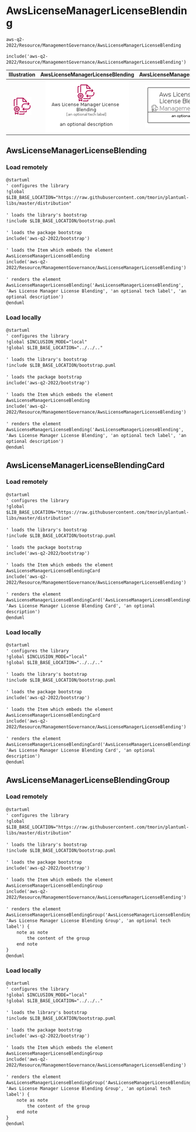 # AwsLicenseManagerLicenseBlending


```text
aws-q2-2022/Resource/ManagementGovernance/AwsLicenseManagerLicenseBlending
```

```text
include('aws-q2-2022/Resource/ManagementGovernance/AwsLicenseManagerLicenseBlending')
```



| Illustration | AwsLicenseManagerLicenseBlending | AwsLicenseManagerLicenseBlendingCard | AwsLicenseManagerLicenseBlendingGroup |
| :---: | :---: | :---: | :---: |
| ![illustration for Illustration](../../../aws-q2-2022/Resource/ManagementGovernance/AwsLicenseManagerLicenseBlending.png) | ![illustration for AwsLicenseManagerLicenseBlending](../../../aws-q2-2022/Resource/ManagementGovernance/AwsLicenseManagerLicenseBlending.Local.png) | ![illustration for AwsLicenseManagerLicenseBlendingCard](../../../aws-q2-2022/Resource/ManagementGovernance/AwsLicenseManagerLicenseBlendingCard.Local.png) | ![illustration for AwsLicenseManagerLicenseBlendingGroup](../../../aws-q2-2022/Resource/ManagementGovernance/AwsLicenseManagerLicenseBlendingGroup.Local.png) |




## AwsLicenseManagerLicenseBlending

### Load remotely
```plantuml
@startuml
' configures the library
!global $LIB_BASE_LOCATION="https://raw.githubusercontent.com/tmorin/plantuml-libs/master/distribution"

' loads the library's bootstrap
!include $LIB_BASE_LOCATION/bootstrap.puml

' loads the package bootstrap
include('aws-q2-2022/bootstrap')

' loads the Item which embeds the element AwsLicenseManagerLicenseBlending
include('aws-q2-2022/Resource/ManagementGovernance/AwsLicenseManagerLicenseBlending')

' renders the element
AwsLicenseManagerLicenseBlending('AwsLicenseManagerLicenseBlending', 'Aws License Manager License Blending', 'an optional tech label', 'an optional description')
@enduml
```

### Load locally
```plantuml
@startuml
' configures the library
!global $INCLUSION_MODE="local"
!global $LIB_BASE_LOCATION="../../.."

' loads the library's bootstrap
!include $LIB_BASE_LOCATION/bootstrap.puml

' loads the package bootstrap
include('aws-q2-2022/bootstrap')

' loads the Item which embeds the element AwsLicenseManagerLicenseBlending
include('aws-q2-2022/Resource/ManagementGovernance/AwsLicenseManagerLicenseBlending')

' renders the element
AwsLicenseManagerLicenseBlending('AwsLicenseManagerLicenseBlending', 'Aws License Manager License Blending', 'an optional tech label', 'an optional description')
@enduml
```

## AwsLicenseManagerLicenseBlendingCard

### Load remotely
```plantuml
@startuml
' configures the library
!global $LIB_BASE_LOCATION="https://raw.githubusercontent.com/tmorin/plantuml-libs/master/distribution"

' loads the library's bootstrap
!include $LIB_BASE_LOCATION/bootstrap.puml

' loads the package bootstrap
include('aws-q2-2022/bootstrap')

' loads the Item which embeds the element AwsLicenseManagerLicenseBlendingCard
include('aws-q2-2022/Resource/ManagementGovernance/AwsLicenseManagerLicenseBlending')

' renders the element
AwsLicenseManagerLicenseBlendingCard('AwsLicenseManagerLicenseBlendingCard', 'Aws License Manager License Blending Card', 'an optional description')
@enduml
```

### Load locally
```plantuml
@startuml
' configures the library
!global $INCLUSION_MODE="local"
!global $LIB_BASE_LOCATION="../../.."

' loads the library's bootstrap
!include $LIB_BASE_LOCATION/bootstrap.puml

' loads the package bootstrap
include('aws-q2-2022/bootstrap')

' loads the Item which embeds the element AwsLicenseManagerLicenseBlendingCard
include('aws-q2-2022/Resource/ManagementGovernance/AwsLicenseManagerLicenseBlending')

' renders the element
AwsLicenseManagerLicenseBlendingCard('AwsLicenseManagerLicenseBlendingCard', 'Aws License Manager License Blending Card', 'an optional description')
@enduml
```

## AwsLicenseManagerLicenseBlendingGroup

### Load remotely
```plantuml
@startuml
' configures the library
!global $LIB_BASE_LOCATION="https://raw.githubusercontent.com/tmorin/plantuml-libs/master/distribution"

' loads the library's bootstrap
!include $LIB_BASE_LOCATION/bootstrap.puml

' loads the package bootstrap
include('aws-q2-2022/bootstrap')

' loads the Item which embeds the element AwsLicenseManagerLicenseBlendingGroup
include('aws-q2-2022/Resource/ManagementGovernance/AwsLicenseManagerLicenseBlending')

' renders the element
AwsLicenseManagerLicenseBlendingGroup('AwsLicenseManagerLicenseBlendingGroup', 'Aws License Manager License Blending Group', 'an optional tech label') {
    note as note
        the content of the group
    end note
}
@enduml
```

### Load locally
```plantuml
@startuml
' configures the library
!global $INCLUSION_MODE="local"
!global $LIB_BASE_LOCATION="../../.."

' loads the library's bootstrap
!include $LIB_BASE_LOCATION/bootstrap.puml

' loads the package bootstrap
include('aws-q2-2022/bootstrap')

' loads the Item which embeds the element AwsLicenseManagerLicenseBlendingGroup
include('aws-q2-2022/Resource/ManagementGovernance/AwsLicenseManagerLicenseBlending')

' renders the element
AwsLicenseManagerLicenseBlendingGroup('AwsLicenseManagerLicenseBlendingGroup', 'Aws License Manager License Blending Group', 'an optional tech label') {
    note as note
        the content of the group
    end note
}
@enduml
```

